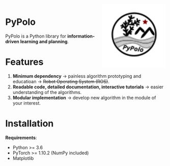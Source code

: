 <img src="./logo.svg" align="right" width="200" alt="header pic"/>

# PyPolo
PyPolo is a Python library for **information-driven learning and planning**.

# Features
1. **Minimum dependency** &rarr; painless algorithm prototyping and educatioan &rarr; ~~Robot Operating System (ROS)~~.
2. **Readable code, detailed documentation, interactive tutorials** &rarr; easier understanding of the algorithms.
3. **Modular implementation** &rarr; develop new algorithm in the module of your interest.

# Installation
**Requirements**:

* Python >= 3.6 
* PyTorch >= 1.10.2 (NumPy included)
* Matplotlib

<!-- # Information-Driven Learning and Planning -->
<!-- Learning in animals, humans, and robots involves the active gathering of informative sensor data for building a better model of the world. Intelligent agents need to actively explore the environment to accomplish the assigned tasks in an partially observable environment due to the constrained physical embodiment. In some scenarios, e.g., autonomous exploration and environmental monitoring, gathering informative sensor data to build an accurate model per se is the main goal of the task. -->
